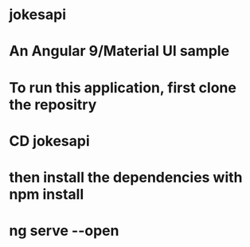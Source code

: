 # jokesapi
# An Angular 9/Material UI sample

# To run this application, first clone the repositry
# CD jokesapi
# then install the dependencies with npm install
# ng serve --open
